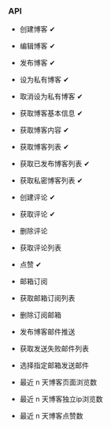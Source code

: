 ### API


+ 创建博客 ✔
+ 编辑博客 ✔
+ 发布博客 ✔
+ 设为私有博客 ✔
+ 取消设为私有博客 ✔
+ 获取博客基本信息 ✔
+ 获取博客内容 ✔
+ 获取博客列表 ✔
+ 获取已发布博客列表 ✔
+ 获取私密博客列表 ✔

+ 创建评论 ✔
+ 获取评论 ✔
+ 删除评论
+ 获取评论列表

+ 点赞 ✔

+ 邮箱订阅
+ 获取邮箱订阅列表
+ 删除订阅邮箱
+ 发布博客邮件推送
+ 获取发送失败邮件列表
+ 选择指定邮箱发送邮件

+ 最近 n 天博客页面浏览数
+ 最近 n 天博客独立ip浏览数
+ 最近 n 天博客点赞数
